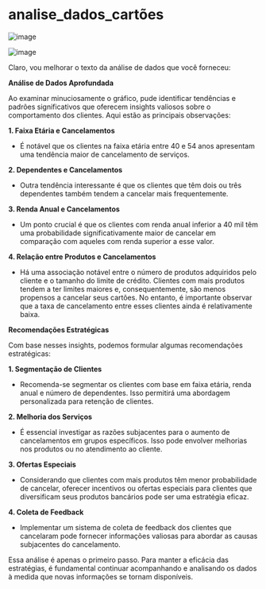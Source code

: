 # analise_dados_cartões

![image](https://github.com/Josue185/analise_dados_cartoes/assets/92592495/4144c30c-e2c4-4abe-b936-e906086c4a99)

![image](https://github.com/Josue185/analise_dados_cartoes/assets/92592495/29c3a25d-3dc0-4b8c-8a8d-5854f0e4b869)


Claro, vou melhorar o texto da análise de dados que você forneceu:

**Análise de Dados Aprofundada**

Ao examinar minuciosamente o gráfico, pude identificar tendências e padrões significativos que oferecem insights valiosos sobre o comportamento dos clientes. Aqui estão as principais observações:

**1. Faixa Etária e Cancelamentos**
   - É notável que os clientes na faixa etária entre 40 e 54 anos apresentam uma tendência maior de cancelamento de serviços.
   
**2. Dependentes e Cancelamentos**
   - Outra tendência interessante é que os clientes que têm dois ou três dependentes também tendem a cancelar mais frequentemente.
   
**3. Renda Anual e Cancelamentos**
   - Um ponto crucial é que os clientes com renda anual inferior a 40 mil têm uma probabilidade significativamente maior de cancelar em comparação com aqueles com renda superior a esse valor.

**4. Relação entre Produtos e Cancelamentos**
   - Há uma associação notável entre o número de produtos adquiridos pelo cliente e o tamanho do limite de crédito. Clientes com mais produtos tendem a ter limites maiores e, consequentemente, são menos propensos a cancelar seus cartões. No entanto, é importante observar que a taxa de cancelamento entre esses clientes ainda é relativamente baixa.

**Recomendações Estratégicas**
   
Com base nesses insights, podemos formular algumas recomendações estratégicas:

**1. Segmentação de Clientes**
   - Recomenda-se segmentar os clientes com base em faixa etária, renda anual e número de dependentes. Isso permitirá uma abordagem personalizada para retenção de clientes.

**2. Melhoria dos Serviços**
   - É essencial investigar as razões subjacentes para o aumento de cancelamentos em grupos específicos. Isso pode envolver melhorias nos produtos ou no atendimento ao cliente.

**3. Ofertas Especiais**
   - Considerando que clientes com mais produtos têm menor probabilidade de cancelar, oferecer incentivos ou ofertas especiais para clientes que diversificam seus produtos bancários pode ser uma estratégia eficaz.

**4. Coleta de Feedback**
   - Implementar um sistema de coleta de feedback dos clientes que cancelaram pode fornecer informações valiosas para abordar as causas subjacentes do cancelamento.

Essa análise é apenas o primeiro passo. Para manter a eficácia das estratégias, é fundamental continuar acompanhando e analisando os dados à medida que novas informações se tornam disponíveis.
